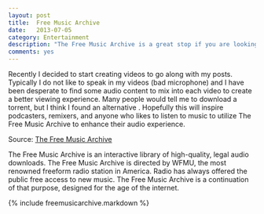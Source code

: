 ```yaml
---
layout: post
title:  Free Music Archive
date:   2013-07-05
category: Entertainment
description: "The Free Music Archive is a great stop if you are looking to add some new or old music to your music collection."
comments: yes
---
```


Recently I decided to start creating videos to go along with my posts.  Typically I do not like to speak in my videos (bad microphone) and I have been desperate to find some audio content to mix into each video to create a better viewing experience.  Many people would tell me to download a torrent, but I think I found an alternative .  Hopefully this will inspire podcasters, remixers, and anyone who likes to listen to music to utilize The Free Music Archive to enhance their audio experience.

Source: [The Free Music Archive](http://freemusicarchive.org/)

The Free Music Archive is an interactive library of high-quality, legal audio downloads.  The Free Music Archive is directed by WFMU, the most renowned freeform radio station in America.  Radio has always offered the public free access to new music. The Free Music Archive is a continuation of that purpose, designed for the age of the internet.

{% include freemusicarchive.markdown %}
